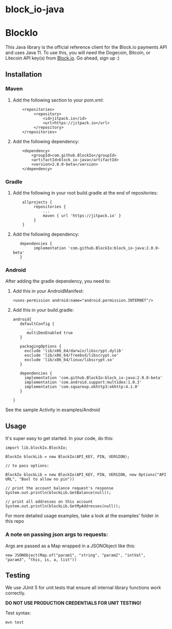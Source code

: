 # block_io-java
# BlockIo

This Java library is the official reference client for the Block.io payments API and uses Java 11. To use this, you will need the Dogecoin, Bitcoin, or Litecoin API key(s) from <a href="https://block.io" target="_blank">Block.io</a>. Go ahead, sign up :)

## Installation

### Maven
1. Add the following section to your pom.xml:
   ```
       <repositories>
            <repository>
                <id>jitpack.io</id>
                <url>https://jitpack.io</url>
            </repository>
       </repositories>
    ```
2. Add the following dependency:

    ```
        <dependency>
            <groupId>com.github.BlockIo</groupId>
            <artifactId>block_io-java</artifactId>
            <version>2.0.0-beta</version>
        </dependency>
    ```
### Gradle
1. Add the following in your root build.gradle at the end of repositories:
   ```
       allprojects {
            repositories {
                ...
                maven { url 'https://jitpack.io' }
            }
       }
    ```
2. Add the following dependency:
   ```
      dependencies {
		    implementation 'com.github.BlockIo:block_io-java:2.0.0-beta'
	  }
   ```
### Android
After adding the gradle dependency, you need to:
1. Add this in your AndroidManifest:
   
   `<uses-permission android:name="android.permission.INTERNET"/>`
   

2. Add this in your build.gradle:

   ```
   android{
      defaultConfig {
         ...
         multiDexEnabled true
      }
   
      packagingOptions {
        exclude 'lib/x86_64/darwin/libscrypt.dylib'
        exclude 'lib/x86_64/freebsd/libscrypt.so'
        exclude 'lib/x86_64/linux/libscrypt.so'
      }
   
      dependencies {
        implementation 'com.github.BlockIo:block_io-java:2.0.0-beta'
        implementation 'com.android.support:multidex:1.0.3'
        implementation 'com.squareup.okhttp3:okhttp:4.1.0'
	  }
   
   } 
   ```
   
See the sample Activity in examples/Android

## Usage

It's super easy to get started. In your code, do this:

    import lib.blockIo.BlockIo;

    BlockIo blockLib = new BlockIo(API_KEY, PIN, VERSION);

    // to pass options:

    BlockIo blockLib = new BlockIo(API_KEY, PIN, VERSION, new Options("API URL", "Bool to allow no pin"))

    // print the account balance request's response
    System.out.println(blockLib.GetBalance(null));

    // print all addresses on this account
    System.out.println(blockLib.GetMyAddresses(null));

For more detailed usage examples, take a look at the examples' folder in this repo

### A note on passing json args to requests:

Args are passed as a Map wrapped in a JSONObject like this: 

    new JSONObject(Map.of("param1", "string", "param2", "intVal", "param3", "this, is, a, list"))

## Testing

We use JUnit 5 for unit tests that ensure all internal library functions work correctly.

**DO NOT USE PRODUCTION CREDENTIALS FOR UNIT TESTING!** 

Test syntax:

```bash
mvn test
